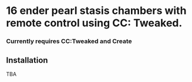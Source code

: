 # 16 ender pearl stasis chambers with remote control using CC: Tweaked.

### Currently requires CC:Tweaked and Create

## Installation
TBA
